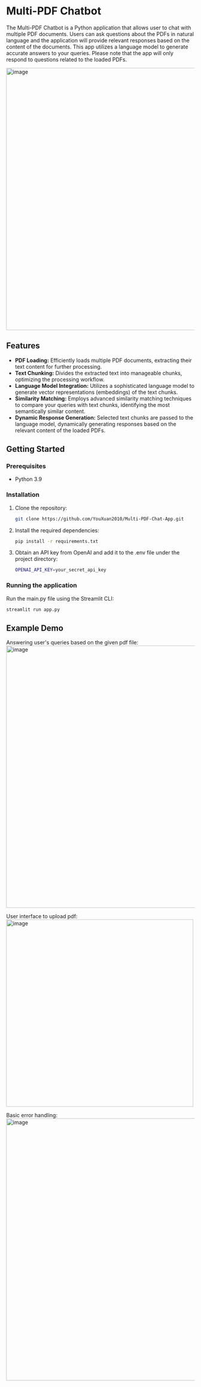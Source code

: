 # Multi-PDF Chatbot

The Multi-PDF Chatbot is a Python application that allows user to chat with multiple PDF documents. Users can ask questions about the PDFs in natural language and the application will provide relevant responses based on the content of the documents. This app utilizes a language model to generate accurate answers to your queries. Please note that the app will only respond to questions related to the loaded PDFs.

<img width="700" alt="image" src="https://github.com/YouXuan2010/Multi-PDF-Chat-App/assets/100280753/68ee9249-b48a-42f2-a593-fdc3c3948867">

## Features

- **PDF Loading:** Efficiently loads multiple PDF documents, extracting their text content for further processing.
- **Text Chunking:** Divides the extracted text into manageable chunks, optimizing the processing workflow.
- **Language Model Integration:** Utilizes a sophisticated language model to generate vector representations (embeddings) of the text chunks.
- **Similarity Matching:** Employs advanced similarity matching techniques to compare your queries with text chunks, identifying the most semantically similar content.
- **Dynamic Response Generation:** Selected text chunks are passed to the language model, dynamically generating responses based on the relevant content of the loaded PDFs.

## Getting Started

### Prerequisites

- Python 3.9

### Installation

1. Clone the repository:

   ```bash
   git clone https://github.com/YouXuan2010/Multi-PDF-Chat-App.git
   ```

2. Install the required dependencies:
   ```bash
   pip install -r requirements.txt
   ```
   
3. Obtain an API key from OpenAI and add it to the .env file under the project directory:
   ```bash
   OPENAI_API_KEY=your_secret_api_key
   ```

### Running the application
Run the main.py file using the Streamlit CLI:
   ```bash
   streamlit run app.py
   ```
## Example Demo

Answering user's queries based on the given pdf file:\
<img width="700" alt="image" src="https://github.com/YouXuan2010/Multi-PDF-Chat-App/assets/100280753/6df32cff-2ef5-469a-b26f-e2606d6590e7">

User interface to upload pdf:\
<img height="500" alt="image" src="https://github.com/YouXuan2010/Multi-PDF-Chat-App/assets/100280753/4e7b5ba3-1a3f-44d5-88d0-ce099299123b">


Basic error handling:\
<img width="700" alt="image" src="https://github.com/YouXuan2010/Multi-PDF-Chat-App/assets/100280753/1575e03a-c63e-4c51-9913-3e91d9704874">

